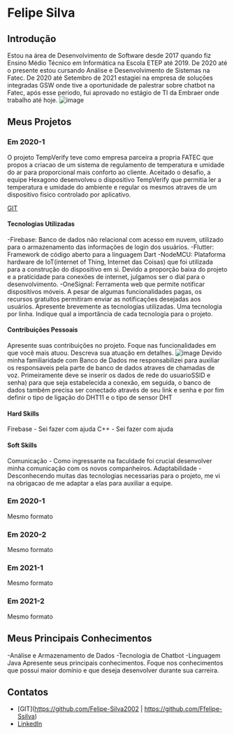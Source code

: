 # Felipe Silva

## Introdução

Estou na área de Desenvolvimento de Software desde 2017 quando fiz Ensino Médio Técnico em Informática na Escola ETEP até 2019. De 2020 até o presente estou cursando Análise e Desenvolvimento de Sistemas na Fatec. De 2020 até Setembro de 2021 estagiei na empresa de soluções integradas GSW onde tive a oportunidade de palestrar sobre chatbot na Fatec, após esse periodo, fui aprovado no estágio de TI da Embraer onde trabalho até hoje.
![image](https://user-images.githubusercontent.com/65372142/159736953-152cb85c-3519-4bbe-8edd-f88067084215.png)


## Meus Projetos

### Em 2020-1
O projeto TempVerify teve como empresa parceira a propria FATEC que propos a criacao de um sistema de regulamento de temperatura e umidade do ar para proporcional mais conforto ao cliente. Aceitado o desafio, a equipe Hexagono desenvolveu o dispositivo TempVerify que permitia ler a temperatura e umidade do ambiente e regular os mesmos atraves de um dispositivo fisico controlado por aplicativo.

[GIT](https://github.com/cacauisadog/hexagono-fatec) 


#### Tecnologias Utilizadas
-Firebase: Banco de dados não relacional com acesso em nuvem, utilizado para o armazenamento das informações de login dos usuários.
-Flutter: Framework de código aberto para a linguagem Dart
-NodeMCU: Plataforma hardware de IoT(internet of Thing, Internet das Coisas) que foi utilizada para a construção do dispositivo em si. Devido a proporção baixa do projeto e a praticidade para conexões de internet, julgamos ser o dial para o desenvolvimento.
-OneSignal: Ferramenta web que permite notificar dispositivos móveis. A pesar de algumas funcionalidades pagas, os recursos gratuitos permitiram enviar as notificações desejadas aos usuários.
Apresente brevemente as tecnologias utilizadas. Uma tecnologia por linha. Indique qual a importância de cada tecnologia para o projeto.

#### Contribuições Pessoais
Apresente suas contribuições no projeto. Foque nas funcionalidades em que você mais atuou. Descreva sua atuação em detalhes.
![image](https://user-images.githubusercontent.com/65372142/160295513-6258abab-1582-4c4b-9452-5c780b8ce8ca.png)
Devido minha familiaridade com Banco de Dados me responsabilizei para auxiliar os responsaveis pela parte de banco de dados atraves de chamadas de voz. Primeiramente deve se inserir os dados de rede do usuarioSSID e senha) para que seja estabelecida a conexão, em seguida, o banco de dados também precisa ser conectado através de seu link e senha e por fim definir o tipo de ligação do DHT11 e o tipo de sensor DHT


#### Hard Skills
Firebase - Sei fazer com ajuda
C++ - Sei fazer com ajuda

#### Soft Skills
Comunicação - Como ingressante na faculdade foi crucial desenvolver minha comunicação com os novos companheiros.
Adaptabilidade - Desconhecendo muitas das tecnologias necessarias para o projeto, me vi na obrigacao de me adaptar a elas para auxiliar a equipe.

### Em 2020-1
Mesmo formato

### Em 2020-2
Mesmo formato

### Em 2021-1
Mesmo formato

### Em 2021-2
Mesmo formato

## Meus Principais Conhecimentos
-Análise e Armazenamento de Dados
-Tecnologia de Chatbot
-Linguagem Java
Apresente seus principais conhecimentos. Foque nos conhecimentos que possui maior domínio e que deseja desenvolver durante sua carreira.

## Contatos
* [GIT](https://github.com/Felipe-Silva2002 | https://github.com/Ffelipe-Ssilva)
* [LinkedIn](https://www.linkedin.com/in/felipe-silva-13b3b61a0)


